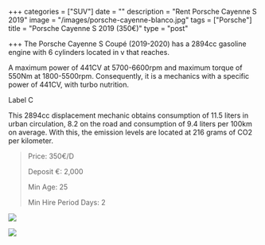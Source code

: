 +++
categories = ["SUV"]
date = ""
description = "Rent Porsche Cayenne S 2019"
image = "/images/porsche-cayenne-blanco.jpg"
tags = ["Porsche"]
title = "Porsche Cayenne S 2019 (350€)"
type = "post"

+++
The Porsche Cayenne S Coupé (2019-2020) has a 2894cc gasoline engine with 6 cylinders located in v that reaches.

A maximum power of 441CV at 5700-6600rpm and maximum torque of 550Nm at 1800-5500rpm. Consequently, it is a mechanics with a specific power of 441CV, with turbo nutrition.

Label C

This 2894cc displacement mechanic obtains consumption of 11.5 liters in urban circulation, 8.2 on the road and consumption of 9.4 liters per 100km on average. With this, the emission levels are located at 216 grams of CO2 per kilometer.

> Price: 350€/D
>
> Deposit €: 2,000
>
> Min Age: 25
>
> Min Hire Period Days: 2

![](/images/porsche-cayenne-9504501.jpg)

[![](/images/boton.png)](https://supercarmarbella.com/contact/ "Book")